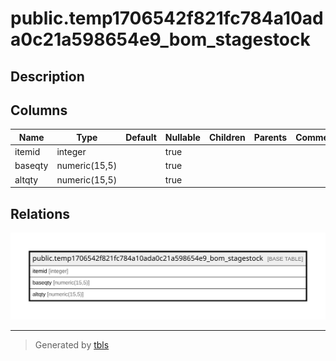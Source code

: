 # public.temp1706542f821fc784a10ada0c21a598654e9_bom_stagestock

## Description

## Columns

| Name | Type | Default | Nullable | Children | Parents | Comment |
| ---- | ---- | ------- | -------- | -------- | ------- | ------- |
| itemid | integer |  | true |  |  |  |
| baseqty | numeric(15,5) |  | true |  |  |  |
| altqty | numeric(15,5) |  | true |  |  |  |

## Relations

![er](public.temp1706542f821fc784a10ada0c21a598654e9_bom_stagestock.svg)

---

> Generated by [tbls](https://github.com/k1LoW/tbls)
